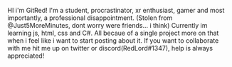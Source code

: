 HI i'm GitRed! I'm a student, procrastinator, xr enthusiast, gamer and most importantly, a professional disappointment. (Stolen from @Just5MoreMinutes, dont worry were friends... i think) Currently im learning js, html, css and C#. All becaue of a single project more on that when i feel like i want to start posting about it. If you want to collaborate with me hit me up on twitter or discord(RedLord#1347), help is always appreciated!

<!---
GitRedLord/GitRedLord is a ✨ special ✨ repository because its `README.md` (this file) appears on your GitHub profile.
You can click the Preview link to take a look at your changes.
--->
